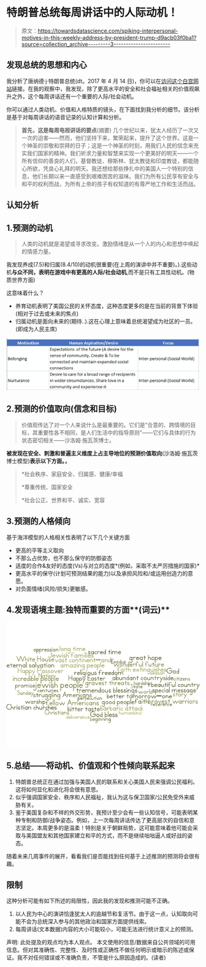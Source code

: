 # 特朗普总统每周讲话中的人际动机！

> 原文：<https://towardsdatascience.com/spiking-interpersonal-motives-in-this-weekly-address-by-president-trump-d9acb03f0ba1?source=collection_archive---------3----------------------->

## 发现总统的思想和内心

我分析了唐纳德·j·特朗普总统(dt。2017 年 4 月 14 日)，你可以在[访问这个白宫网站](https://www.whitehouse.gov/the-press-office/2017/04/14/president-donald-j-trumps-weekly-address)链接。在我的观察中，我发现，除了更高水平的安全和社会福祉相关的价值观飙升之外，这个每周讲话还有一个重要的人际/社会动机。

你可以通过人类动机、价值和人格特质的镜头，在下面找到我分析的细节。该分析是基于对每周讲话的语音记录的认知计算和分析。

> **首先，这是每周电视讲话的要点**(摘要)
> 几个世纪以来，犹太人经历了一次又一次的迫害——然而，他们坚持下来，繁荣起来，提升了这个世界。这是一个神圣的崇敬和崇拜的日子；这是一个神圣的时刻，用我们人民的信念来充实我们国家的精神。我们祈求力量和智慧来实现一个更美好的明天——一个所有信仰的善良的人们，基督教徒、穆斯林、犹太教徒和印度教徒，都能随心所欲，凭良心礼拜的明天。我还想给那些挣扎中的美国人一个特别的信息，他们长期以来一直感受到艰难困苦的滋味。我们为所有公民享有安全与和平的权利而战，为所有上帝的孩子有权知道的有尊严地工作和生活而战。

## 认知分析

## 1.预测的动机

> 人类的动机就是渴望或寻求改变。激励情绪是从一个人的内心和思想中唤起的情感力量。

我发现养成(7.5)和归属(8.4/10)的动机很重要(在上周的演讲中并不重要)。).这些动机**与众不同，表明在游戏中有更高的人际/社会动机**,而不是只有工具性动机。(物质世界方面)

这意味着什么？

*   养育动机表明了美国公民的关怀态度，这种态度更多的是在当前的背景下体验(相对于过去或未来的焦点)
*   归属动机是面向未来的(期待..).这在心理上意味着总统渴望成为社区的一员。(即成为人民主席)

![](img/7859401113f468788222af20580cdf16.png)

## 2.预测的价值取向(信念和目标)

> 价值观传达了对一个人来说什么是最重要的。它们是“合意的、跨情境的目标，其重要性各不相同，是人们生活中的指导原则”——它们与具体的行为状态密切相关——沙洛姆·施瓦茨博士。

**被发现在安全、刺激和普遍主义维度上占主导地位的预测价值取向**(沙洛姆·施瓦茨博士模型)**表示以下方面。，**

> *社会秩序、家庭安全、归属感、健康/幸福
> 
> *尊重传统、国家安全
> 
> *社会公正、世界和平、诚实、宽容

## 3.预测的人格倾向

基于海洋模型的人格相关性表明了以下几个关键方面

*   更高的平等主义取向
*   不那么占优势，也不那么保守的防御姿态
*   适度的合作&友好的态度(Vs)与对立的态度*(例如，采取不太严厉措施的国家)*
*   更高水平的保守(计划可预测结果的能力)以及承担风险和/或运用创造力的意愿。
*   对负面情绪(风险/损失)更敏感。

## 4.发现语境主题:独特而重要的方面**(词云)**

![](img/b0bcc89876062fe35f27474ff86b5a9d.png)

## 5.总结——将动机、价值观和个性倾向联系起来

1.  特朗普总统正在通过加强与美国人民的联系和关心美国人民来强调公民福利。这将如何显化和进化将会很有意思。
2.  似乎强调国家安全、秩序和人民福祉，我认为这与保卫国家/公民免受外来威胁有关。
3.  鉴于美国复杂和不祥的外交形势，我预计至少会有一些认知信号，可能表明某种专制和防御/战争姿态。例如，上一次每周讲话传达了更高层次的自信和意志坚定。本周更多的是温柔！特别是关于朝鲜局势，这可能意味着他可能会采取与美国盟友和其他国家建立和平的方式，而不是继续咄咄逼人或好战的姿态。

随着未来几周事件的展开，看看我们是否能找到任何基于上述推测的预测将会很有趣。

## **限制**

这种分析可能有如下所述的局限性，因此我的发现和推测可能不正确。

1.  以人民为中心的演讲恰逢犹太人的逾越节和复活节。由于这一点，认知取向可能不会为总统深入参与的其他政治和国家方面提供线索。
2.  每周讲话(文本数据)内容的大小可能较小，可能无法进行统计意义上的预测。

声明:
此处提及的观点均为本人观点。
本文使用的信息/数据来自公共领域的可用信息。但对其准确性、完整性、及时性或正确性不做任何明示或暗示的陈述或保证。我不对任何错误或不准确负责，不管是什么原因造成的。(读者)